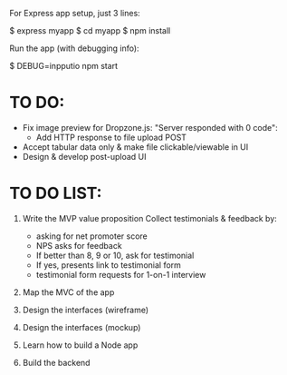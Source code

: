 For Express app setup, just 3 lines:

$ express myapp
$ cd myapp
$ npm install

Run the app (with debugging info): 

$ DEBUG=inpputio npm start


# TO DO:
- Fix image preview for Dropzone.js: "Server responded with 0 code":
    + Add HTTP response to file upload POST
- Accept tabular data only & make file clickable/viewable in UI
- Design & develop post-upload UI



# TO DO LIST: 

1. Write the MVP value proposition
Collect testimonials & feedback by:

    - asking for net promoter score
    - NPS asks for feedback
    - If better than 8, 9 or 10, ask for testimonial
    - If yes, presents link to testimonial form
    - testimonial form requests for 1-on-1 interview

2. Map the MVC of the app

3. Design the interfaces (wireframe)

4. Design the interfaces (mockup)

5. Learn how to build a Node app

6. Build the backend